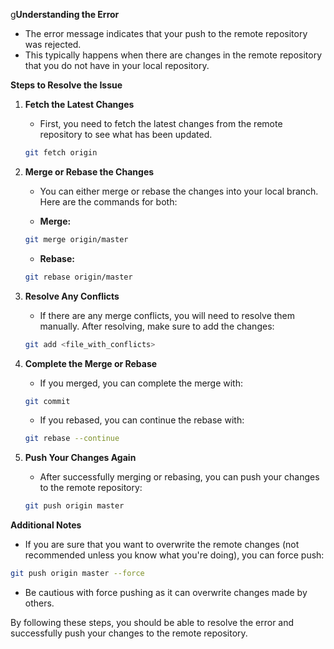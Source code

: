 g**Understanding the Error**

- The error message indicates that your push to the remote repository was rejected.
- This typically happens when there are changes in the remote repository that you do not have in your local repository.

**Steps to Resolve the Issue**

1. **Fetch the Latest Changes**
   - First, you need to fetch the latest changes from the remote repository to see what has been updated.
   ```bash
   git fetch origin
   ```

2. **Merge or Rebase the Changes**
   - You can either merge or rebase the changes into your local branch. Here are the commands for both:

   - **Merge:**
   ```bash
   git merge origin/master
   ```

   - **Rebase:**
   ```bash
   git rebase origin/master
   ```

3. **Resolve Any Conflicts**
   - If there are any merge conflicts, you will need to resolve them manually. After resolving, make sure to add the changes:
   ```bash
   git add <file_with_conflicts>
   ```

4. **Complete the Merge or Rebase**
   - If you merged, you can complete the merge with:
   ```bash
   git commit
   ```

   - If you rebased, you can continue the rebase with:
   ```bash
   git rebase --continue
   ```

5. **Push Your Changes Again**
   - After successfully merging or rebasing, you can push your changes to the remote repository:
   ```bash
   git push origin master
   ```

**Additional Notes**

- If you are sure that you want to overwrite the remote changes (not recommended unless you know what you're doing), you can force push:
```bash
git push origin master --force
```
- Be cautious with force pushing as it can overwrite changes made by others.

By following these steps, you should be able to resolve the error and successfully push your changes to the remote repository.